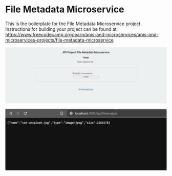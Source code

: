 # File Metadata Microservice

This is the boilerplate for the File Metadata Microservice project. Instructions for building your project can be found at https://www.freecodecamp.org/learn/apis-and-microservices/apis-and-microservices-projects/file-metadata-microservice

![img1](./public/Images/Ekran%20Görüntüsü%20(152).png)

![img2](./public/Images/Ekran%20Görüntüsü%20(153).png)
